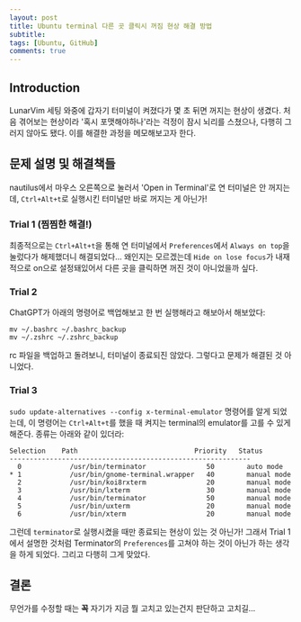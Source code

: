 ```yaml
---
layout: post
title: Ubuntu terminal 다른 곳 클릭시 꺼짐 현상 해결 방법
subtitle:
tags: [Ubuntu, GitHub]
comments: true
---
```


## Introduction

LunarVim 세팅 와중에 갑자기 터미널이 켜졌다가 몇 초 뒤면 꺼지는 현상이 생겼다.
처음 겪어보는 현상이라 '혹시 포맷해야하나'라는 걱정이 잠시 뇌리를 스쳤으나, 다행히 그러지 않아도 됐다.
이를 해결한 과정을 메모해보고자 한다.

## 문제 설명 및 해결책들

nautilus에서 마우스 오른쪽으로 눌러서 'Open in Terminal'로 연 터미널은 안 꺼지는데, `Ctrl+Alt+t`로 실행시킨 터미널만 바로 꺼지는 게 아닌가!

### Trial 1 (찜찜한 해결!)

최종적으로는 `Ctrl+Alt+t`을 통해 연 터미널에서 `Preferences`에서 `Always on top`을 눌렀다가 해제했더니 해결되었다...
왜인지는 모르겠는데 `Hide on lose focus`가 내재적으로 on으로 설정돼있어서 다른 곳을 클릭하면 꺼진 것이 아니었을까 싶다.

### Trial 2

ChatGPT가 아래의 명령어로 백업해보고 한 번 실행해라고 해보아서 해보았다:

```
mv ~/.bashrc ~/.bashrc_backup
mv ~/.zshrc ~/.zshrc_backup
```

rc 파일을 백업하고 돌려보니, 터미널이 종료되진 않았다. 그렇다고 문제가 해결된 것 아니었다.  

### Trial 3

`sudo update-alternatives --config x-terminal-emulator` 명령어를 알게 되었는데, 이 명령어는 `Ctrl+Alt+t`를 했을 때 켜지는 terminal의 emulator를 고를 수 있게 해준다.
종류는 아래와 같이 있더라:

```angular2html
Selection    Path                             Priority   Status
------------------------------------------------------------
  0            /usr/bin/terminator               50        auto mode
* 1            /usr/bin/gnome-terminal.wrapper   40        manual mode
  2            /usr/bin/koi8rxterm               20        manual mode
  3            /usr/bin/lxterm                   30        manual mode
  4            /usr/bin/terminator               50        manual mode
  5            /usr/bin/uxterm                   20        manual mode
  6            /usr/bin/xterm                    20        manual mode
```

그런데 `terminator`로 실행시켰을 때만 종료되는 현상이 있는 것 아닌가! 그래서 Trial 1에서 설명한 것처럼 Terminator의 `Preferences`를 고쳐야 하는 것이 아닌가 하는 생각을 하게 되었다. 그리고 다행히 그게 맞았다.

## 결론

무언가를 수정할 때는 **꼭** 자기가 지금 뭘 고치고 있는건지 판단하고 고치길...

